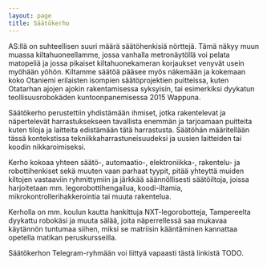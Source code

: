 ```yaml
---
layout: page
title: Säätökerho
---
```

AS:llä on suhteellisen suuri määrä säätöhenkisiä nörttejä. Tämä näkyy muun muassa kiltahuoneellamme, jossa vanhalla metronäytöllä voi pelata matopeliä ja jossa pikaiset kiltahuonekameran korjaukset venyvät usein myöhään yöhön. Kiltamme säätöä pääsee myös näkemään ja kokemaan koko Otaniemi erilaisten isompien säätöprojektien puitteissa, kuten Otatarhan ajojen ajokin rakentamisessa syksyisin, tai esimerkiksi dyykatun teollisuusrobokäden kuntoonpanemisessa 2015 Wappuna.

Säätökerho perustettiin yhdistämään ihmiset, jotka rakentelevat ja näpertelevät harrastuksekseen tavallista enemmän ja tarjoamaan puitteita kuten tiloja ja laitteita edistämään tätä harrastusta. Säätöhän määritellään tässä kontekstissa tekniikkaharrastuneisuudeksi ja uusien laitteiden tai koodin nikkaroimiseksi.

Kerho kokoaa yhteen säätö-, automaatio-, elektroniikka-, rakentelu- ja robottihenkiset sekä muuten vaan parhaat tyypit, pitää yhteyttä muiden kiltojen vastaaviin ryhmittymiin ja järkkää säännöllisesti säätöiltoja, joissa harjoitetaan mm. legorobottihengailua, koodi-iltamia, mikrokontrollerihakkerointia tai muuta rakentelua.

Kerholla on mm. koulun kautta hankittuja NXT-legorobotteja, Tampereelta dyykattu robokäsi ja muuta sälää, joita näperrellessä saa mukavaa käytännön tuntumaa siihen, miksi se matriisin kääntäminen kannattaa opetella matikan peruskursseilla.

Säätökerhon Telegram-ryhmään voi liittyä vapaasti tästä linkistä TODO.
